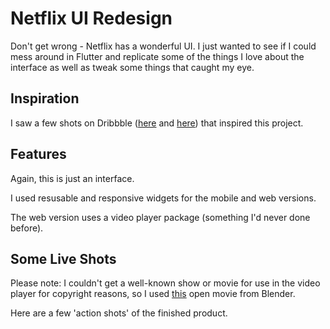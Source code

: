 # Netflix UI Redesign

Don't get wrong - Netflix has a wonderful UI. I just wanted to see if I could mess around in Flutter and replicate some of the things I love about the interface as well as tweak some things that caught my eye.

## Inspiration
I saw a few shots on Dribbble ([here](https://dribbble.com/shots/5026483-Netflix-Mobile-App-Redesign/attachments) and [here](https://dribbble.com/shots/4987245-Netflix-Redesign)) that inspired this project. 

## Features
Again, this is just an interface. 

I used resusable and responsive widgets for the mobile and web versions. 

The web version uses a video player package (something I'd never done before). 

## Some Live Shots

Please note: I couldn't get a well-known show or movie for use in the video player for copyright reasons, so I used [this](http://publicdomainmovie.net/movie/sintel) open movie from Blender. 

Here are a few 'action shots' of the finished product. 

